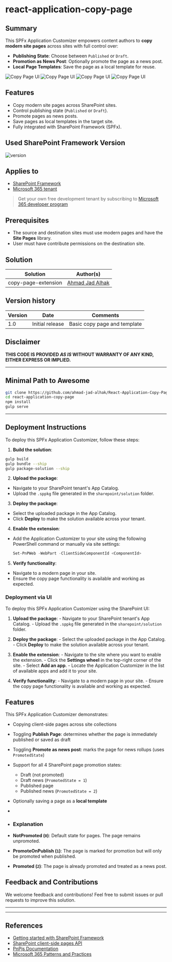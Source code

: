 # react-application-copy-page

## Summary

This SPFx Application Customizer empowers content authors to **copy modern site pages** across sites with full control over:

- **Publishing State**: Choose between `Published` or `Draft`.
- **Promotion as News Post**: Optionally promote the page as a news post.
- **Local Page Templates**: Save the page as a local template for reuse.

![Copy Page UI](assets/preview-01.png)
![Copy Page UI](assets/preview-02.png)
![Copy Page UI](assets/preview-03.png)
![Copy Page UI](assets/preview-04.png)


## Features

- Copy modern site pages across SharePoint sites.
- Control publishing state (`Published` or `Draft`).
- Promote pages as news posts.
- Save pages as local templates in the target site.
- Fully integrated with SharePoint Framework (SPFx).

## Used SharePoint Framework Version

![version](https://img.shields.io/badge/version-1.21.1-green.svg)

## Applies to

- [SharePoint Framework](https://aka.ms/spfx)
- [Microsoft 365 tenant](https://docs.microsoft.com/en-us/sharepoint/dev/spfx/set-up-your-developer-tenant)

> Get your own free development tenant by subscribing to [Microsoft 365 developer program](http://aka.ms/o365devprogram)

## Prerequisites

- The source and destination sites must use modern pages and have the **Site Pages** library.
- User must have contribute permissions on the destination site.

## Solution

| Solution            | Author(s)                             |
|---------------------|----------------------------------------|
| copy-page-extension | [Ahmad Jad Alhak](https://github.com/ahmad-jad-alhak) |

## Version history

| Version | Date           | Comments                   |
|---------|----------------|----------------------------|
| 1.0     | Initial release| Basic copy page and template |

## Disclaimer

**THIS CODE IS PROVIDED _AS IS_ WITHOUT WARRANTY OF ANY KIND, EITHER EXPRESS OR IMPLIED.**

---

## Minimal Path to Awesome

```bash
git clone https://github.com/ahmad-jad-alhak/React-Application-Copy-Page.git
cd react-application-copy-page
npm install
gulp serve
```

---

## Deployment Instructions

To deploy this SPFx Application Customizer, follow these steps:

1. **Build the solution**:
  ```bash
  gulp build
  gulp bundle --ship
  gulp package-solution --ship
  ```

2. **Upload the package**:
  - Navigate to your SharePoint tenant's App Catalog.
  - Upload the `.sppkg` file generated in the `sharepoint/solution` folder.

3. **Deploy the package**:
  - Select the uploaded package in the App Catalog.
  - Click **Deploy** to make the solution available across your tenant.

4. **Enable the extension**:
  - Add the Application Customizer to your site using the following PowerShell command or manually via site settings:
    ```powershell
    Set-PnPWeb -WebPart -ClientSideComponentId <ComponentId>
    ```

5. **Verify functionality**:
  - Navigate to a modern page in your site.
  - Ensure the copy page functionality is available and working as expected.
  ### Deployment via UI

  To deploy this SPFx Application Customizer using the SharePoint UI:

  1. **Upload the package**:
    - Navigate to your SharePoint tenant's App Catalog.
    - Upload the `.sppkg` file generated in the `sharepoint/solution` folder.

  2. **Deploy the package**:
    - Select the uploaded package in the App Catalog.
    - Click **Deploy** to make the solution available across your tenant.

  3. **Enable the extension**:
    - Navigate to the site where you want to enable the extension.
    - Click the **Settings wheel** in the top-right corner of the site.
    - Select **Add an app**.
    - Locate the Application Customizer in the list of available apps and add it to your site.

  4. **Verify functionality**:
    - Navigate to a modern page in your site.
    - Ensure the copy page functionality is available and working as expected.


## Features


This SPFx Application Customizer demonstrates:

- Copying client-side pages across site collections
- Toggling **Publish Page**: determines whether the page is immediately published or saved as draft
- Toggling **Promote as news post**: marks the page for news rollups (uses `PromotedState`)
- Support for all 4 SharePoint page promotion states:
  - Draft (not promoted)
  - Draft news (`PromotedState = 1`)
  - Published page
  - Published news (`PromotedState = 2`)
- Optionally saving a page as a **local template**
- 
- ### Explanation

- **NotPromoted (`0`)**: Default state for pages. The page remains unpromoted.
- **PromoteOnPublish (`1`)**: The page is marked for promotion but will only be promoted when published.
- **Promoted (`2`)**: The page is already promoted and treated as a news post.

## Feedback and Contributions

We welcome feedback and contributions! Feel free to submit issues or pull requests to improve this solution.

---
---

## References

- [Getting started with SharePoint Framework](https://docs.microsoft.com/en-us/sharepoint/dev/spfx/set-up-your-developer-tenant)
- [SharePoint client-side pages API](https://pnp.github.io/pnpjs/sp/clientside-pages/)
- [PnPjs Documentation](https://pnp.github.io/pnpjs/)
- [Microsoft 365 Patterns and Practices](https://aka.ms/m365pnp)
